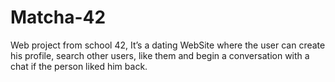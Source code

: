 # Matcha-42

Web project from school 42, It’s a dating WebSite where the user can create his profile, search other users, like them and begin a conversation with a chat if the person liked him back.
